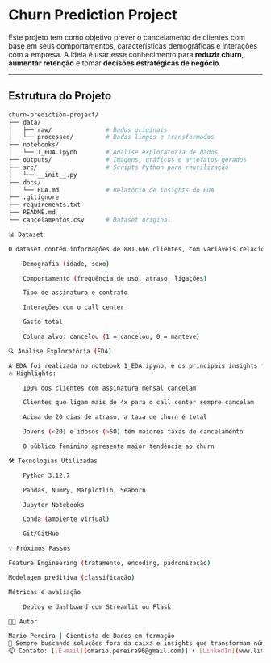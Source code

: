# Churn Prediction Project

Este projeto tem como objetivo prever o cancelamento de clientes com base em seus comportamentos, características demográficas e interações com a empresa. A ideia é usar esse conhecimento para **reduzir churn**, **aumentar retenção** e tomar **decisões estratégicas de negócio**.

---

## Estrutura do Projeto

```bash
churn-prediction-project/
├── data/
│   ├── raw/               # Dados originais
│   └── processed/         # Dados limpos e transformados
├── notebooks/
│   └── 1_EDA.ipynb        # Análise exploratória de dados
├── outputs/               # Imagens, gráficos e artefatos gerados
├── src/                   # Scripts Python para reutilização
│   └── __init__.py
├── docs/
│   └── EDA.md             # Relatório de insights do EDA
├── .gitignore
├── requirements.txt
├── README.md
└── cancelamentos.csv      # Dataset original

📊 Dataset

O dataset contém informações de 881.666 clientes, com variáveis relacionadas a:

    Demografia (idade, sexo)

    Comportamento (frequência de uso, atraso, ligações)

    Tipo de assinatura e contrato

    Interações com o call center

    Gasto total

    Coluna alvo: cancelou (1 = cancelou, 0 = manteve)

🔍 Análise Exploratória (EDA)

A EDA foi realizada no notebook 1_EDA.ipynb, e os principais insights foram organizados no relatório docs/EDA.md.
🔥 Highlights:

    100% dos clientes com assinatura mensal cancelam

    Clientes que ligam mais de 4x para o call center sempre cancelam

    Acima de 20 dias de atraso, a taxa de churn é total

    Jovens (<20) e idosos (>50) têm maiores taxas de cancelamento

    O público feminino apresenta maior tendência ao churn

🛠️ Tecnologias Utilizadas

    Python 3.12.7

    Pandas, NumPy, Matplotlib, Seaborn

    Jupyter Notebooks

    Conda (ambiente virtual)

    Git/GitHub

💡 Próximos Passos

Feature Engineering (tratamento, encoding, padronização)

Modelagem preditiva (classificação)

Métricas e avaliação

    Deploy e dashboard com Streamlit ou Flask

👨‍💻 Autor

Mario Pereira | Cientista de Dados em formação
💬 Sempre buscando soluções fora da caixa e insights que transformam números em ação.
📫 Contato: [[E-mail](omario.pereira96@gmail.com)] • [LinkedIn](www.linkedin.com/in/omario-silva96) • [GitHub](https://github.com/M-4vlis)

